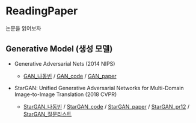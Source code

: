 # ReadingPaper

논문을 읽어보자

## Generative Model (생성 모델)

  * Generative Adversarial Nets (2014 NIPS)
     * [GAN_나동빈](https://github.com/Jung0Jin/ReadingPaper/blob/main/GAN_%EB%82%98%EB%8F%99%EB%B9%88.md) / [GAN_code](https://github.com/Jung0Jin/ReadingPaper/blob/main/GAN_code.ipynb) / [GAN_paper](https://github.com/Jung0Jin/ReadingPaper/blob/main/GAN_paper.md)


 * StarGAN: Unified Generative Adversarial Networks for Multi-Domain Image-to-Image Translation (2018 CVPR)
     * [StarGAN_나동빈](https://github.com/Jung0Jin/ReadingPaper/blob/main/StarGAN_%EB%82%98%EB%8F%99%EB%B9%88.md) / [StarGAN_code](https://github.com/Jung0Jin/ReadingPaper/blob/main/StarGAN_code.ipynb) / [StarGAN_paper](https://github.com/Jung0Jin/ReadingPaper/blob/main/StarGAN_paper.md) / [StarGAN_pr12](https://github.com/Jung0Jin/ReadingPaper/blob/main/StarGAN_pr12.md) / [StarGAN_질문리스트](https://github.com/Jung0Jin/ReadingPaper/tree/main)
